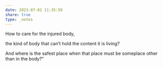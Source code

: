 ```yaml
---
date: 2023-07-01 11:35:59
share: true
type: _notes
---
```

How to care for the injured body,

the kind of body that can’t hold
the content it is living?

And where is the safest place when that place
must be someplace other than in the body?”
